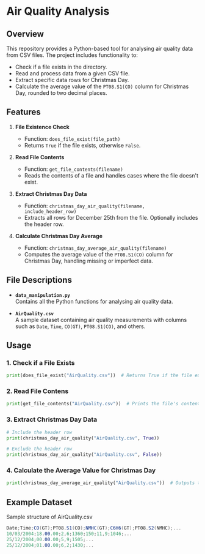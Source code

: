 # Air Quality Analysis

## Overview

This repository provides a Python-based tool for analysing air quality data from CSV files. The project includes functionality to:
- Check if a file exists in the directory.
- Read and process data from a given CSV file.
- Extract specific data rows for Christmas Day.
- Calculate the average value of the `PT08.S1(CO)` column for Christmas Day, rounded to two decimal places.

## Features

1. **File Existence Check**  
   - Function: `does_file_exist(file_path)`  
   - Returns `True` if the file exists, otherwise `False`.

2. **Read File Contents**  
   - Function: `get_file_contents(filename)`  
   - Reads the contents of a file and handles cases where the file doesn't exist.

3. **Extract Christmas Day Data**  
   - Function: `christmas_day_air_quality(filename, include_header_row)`  
   - Extracts all rows for December 25th from the file. Optionally includes the header row.

4. **Calculate Christmas Day Average**  
   - Function: `christmas_day_average_air_quality(filename)`  
   - Computes the average value of the `PT08.S1(CO)` column for Christmas Day, handling missing or imperfect data.

## File Descriptions

- **`data_manipulation.py`**  
  Contains all the Python functions for analysing air quality data.

- **`AirQuality.csv`**  
  A sample dataset containing air quality measurements with columns such as `Date`, `Time`, `CO(GT)`, `PT08.S1(CO)`, and others.

## Usage

### 1. Check if a File Exists
```python
print(does_file_exist("AirQuality.csv"))  # Returns True if the file exists
```
### 2. Read File Contens
```python
print(get_file_contents("AirQuality.csv"))  # Prints the file's contents or "Not found"
```

### 3. Extract Christmas Day Data
```python
# Include the header row
print(christmas_day_air_quality("AirQuality.csv", True))

# Exclude the header row
print(christmas_day_air_quality("AirQuality.csv", False))
```

### 4. Calculate the Average Value for Christmas Day
```python
print(christmas_day_average_air_quality("AirQuality.csv"))  # Outputs the average value
```

## Example Dataset
Sample structure of AirQuality.csv
```cs
Date;Time;CO(GT);PT08.S1(CO);NMHC(GT);C6H6(GT);PT08.S2(NMHC);...
10/03/2004;18.00.00;2,6;1360;150;11,9;1046;...
25/12/2004;00.00.00;5,9;1505;...
25/12/2004;01.00.00;6,2;1430;...
```
